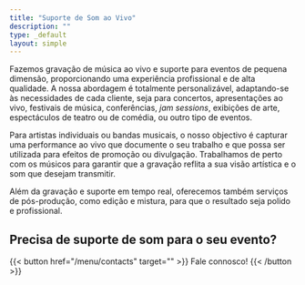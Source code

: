 ```yaml
---
title: "Suporte de Som ao Vivo"
description: ""
type: _default
layout: simple
---
```

Fazemos gravação de música ao vivo e suporte para eventos de pequena dimensão, proporcionando uma experiência profissional e de alta qualidade. A nossa abordagem é totalmente personalizável, adaptando-se às necessidades de cada cliente, seja para concertos, apresentações ao vivo, festivais de música, conferências, _jam sessions_, exibições de arte, espectáculos de teatro ou de comédia, ou outro tipo de eventos.

Para artistas individuais ou bandas musicais, o nosso objectivo é capturar uma performance ao vivo que documente o seu trabalho e que possa ser utilizada para efeitos de promoção ou divulgação. Trabalhamos de perto com os músicos para garantir que a gravação reflita a sua visão artística e o som que desejam transmitir.

Além da gravação e suporte em tempo real, oferecemos também serviços de pós-produção, como edição e mistura, para que o resultado seja polido e profissional.

## Precisa de suporte de som para o seu evento?

{{< button href="/menu/contacts" target="" >}}
Fale connosco!
{{< /button >}}
